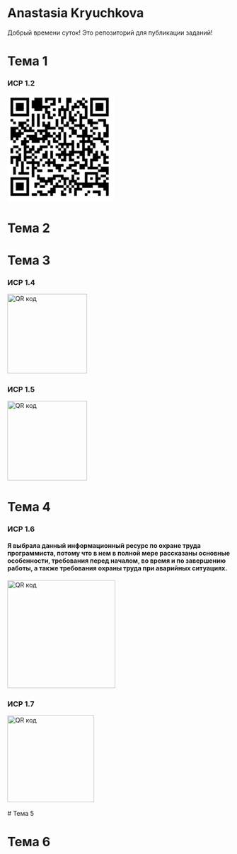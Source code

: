 # Anastasia Kryuchkova

Добрый времени суток! Это репозиторий для публикации заданий!

# Тема 1
### ИСР 1.2
![Alt text](https://github.com/nestessia/nestessia-repository/blob/53cbf6eb82e94289fbaccf2ea8e0b8700a0b20ea/%D0%98%D0%A1%D0%A0%201.2%20%D0%9A%D1%80%D1%8E%D1%87%D0%BA%D0%BE%D0%B2%D0%B0%20%D0%90.%D0%A1%202.1.jpg)

# Тема 2


# Тема 3
### ИСР 1.4 
<a href="http://qrcoder.ru" target="_blank"><img src="http://qrcoder.ru/code/?https%3A%2F%2Fdrive.google.com%2Ffile%2Fd%2F198SIeLke8iQj6NOSVWp_dWMojgRZn-If%2Fview%3Fusp%3Dsharing&4&0" width="180" height="180" border="0" title="QR код"></a>
### ИСР 1.5
<a href="http://qrcoder.ru" target="_blank"><img src="http://qrcoder.ru/code/?https%3A%2F%2Fdrive.google.com%2Ffile%2Fd%2F18gyOAYOVSFzT9RpMTfsnh09HeDkbbZxB%2Fview%3Fusp%3Dsharing&4&0" width="180" height="180" border="0" title="QR код"></a>
# Тема 4
### ИСР 1.6 
#### Я выбрала данный информационный ресурс по охране труда программиста, потому что в нем в полной мере рассказаны основные особенности, требования перед началом, во время и по завершению работы, а также требования охраны труда при аварийных ситуациях.
<a href="http://qrcoder.ru" target="_blank"><img src="http://qrcoder.ru/code/?https%3A%2F%2Fkubts.ru%2Fdokumenty%2Fobraztsy-dokumentov-po-okhrane-truda%2Fobuchenie-po-okhrane-truda%2Finstruktsii-po-okhrane-truda%2Finstruktsiya-po-okhrane-truda-dlya-programmista%2F&4&0" width="244" height="244" border="0" title="QR код"></a>
### ИСР 1.7 
<p align="left">
<a href="http://qrcoder.ru" target="_blank"><img src="http://qrcoder.ru/code/?http%3A%2F%2Fwww.consultant.ru%2Fdocument%2Fcons_doc_LAW_58804%2Fe14327394d63c4f451508a6f2d1ae0c7d73e9359%2F&4&0" width="196" height="196" border="0" title="QR код"></a>
</p>
# Тема 5


# Тема 6



